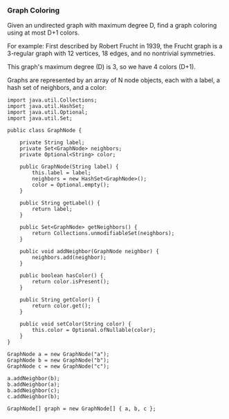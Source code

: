 ### Graph Coloring

Given an undirected graph with maximum degree D, find a graph coloring using at most D+1 colors.

For example:
First described by Robert Frucht in 1939, the Frucht graph is a 3-regular graph with 12 
vertices, 18 edges, and no nontrivial symmetries.

This graph's maximum degree (D) is 3, so we have 4 colors (D+1). 

Graphs are represented by an array of N node objects, each with a label, a hash set of 
neighbors, and a color:

```
import java.util.Collections;
import java.util.HashSet;
import java.util.Optional;
import java.util.Set;

public class GraphNode {

    private String label;
    private Set<GraphNode> neighbors;
    private Optional<String> color;

    public GraphNode(String label) {
        this.label = label;
        neighbors = new HashSet<GraphNode>();
        color = Optional.empty();
    }

    public String getLabel() {
        return label;
    }

    public Set<GraphNode> getNeighbors() {
        return Collections.unmodifiableSet(neighbors);
    }

    public void addNeighbor(GraphNode neighbor) {
        neighbors.add(neighbor);
    }

    public boolean hasColor() {
        return color.isPresent();
    }

    public String getColor() {
        return color.get();
    }

    public void setColor(String color) {
        this.color = Optional.ofNullable(color);
    }
}

GraphNode a = new GraphNode("a");
GraphNode b = new GraphNode("b");
GraphNode c = new GraphNode("c");

a.addNeighbor(b);
b.addNeighbor(a);
b.addNeighbor(c);
c.addNeighbor(b);

GraphNode[] graph = new GraphNode[] { a, b, c };
```

